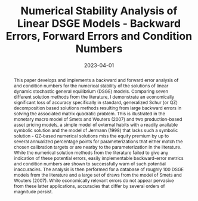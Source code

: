 ---
title: Numerical Stability Analysis of Linear DSGE Models - Backward Errors, Forward Errors and Condition Numbers
authors:
- admin
date: '2023-04-01'
publishDate: '2023-04-01'
publication_types:
- article
publication: 'IMFS Working Paper Series'
doi: ''
abstract: This paper develops and implements a backward and forward error analysis of and condition numbers for the numerical stability of the solutions of linear dynamic stochastic general equilibrium (DSGE) models. Comparing seven different solution methods from the literature, I demonstrate an economically significant loss of accuracy specifically in  standard, generalized Schur (or QZ) decomposition based solutions methods resulting from large backward errors in solving the associated matrix quadratic problem. This is illustrated in the monetary macro model of Smets and Wouters (2007) and two production-based asset pricing models, a simple model of external habits with a readily available symbolic solution and the model of Jermann (1998) that lacks such a symbolic solution - QZ-based numerical solutions miss the equity premium by up to several annualized percentage points for parameterizations that either match the chosen calibration targets or are nearby to the parameterization in the literature. While the numerical solution methods from the literature failed to give any indication of these potential errors, easily implementable backward-error metrics and condition numbers are shown to successfully warn of such potential inaccuracies. The analysis is then performed for a database of roughly 100 DSGE models from the literature and a large set of draws from the model of Smets and Wouters (2007). While economically relevant errors do not appear pervasive from these latter applications, accuracies that differ by several orders of magnitude persist.
tags:
- Numerical accuracy
- DSGE
- Solution methods
- Condition number
- Backward error
- Forward error

# Display this page in the Featured widget?
featured: true

links:
- name: IMFS Working Paper Series
  url: https://www.imfs-frankfurt.de/forschung/imfs-working-papers/details.html?tx_mmpublications_publicationsdetail%5Bcontroller%5D=Publication&tx_mmpublications_publicationsdetail%5Bpublication%5D=457&cHash=625ff84c3080b3e72cee7c1eec6f2a2d
url_pdf: https://www.dropbox.com/scl/fi/h5bcs63yw6yap86k45gq8/backward_error_conditioning_linear_dsge.pdf?rlkey=x5dik56k4y3hyk7jbfptgb1kb&dl=1
url_code: https://github.com/AlexMeyer-Gohde/Numerical-Stability-Analysis-of-Linear-DSGE-Models
#url_dataset: '#'
#url_poster: '#'
#url_project: ''
url_slides: https://www.dropbox.com/scl/fi/zwgdn1k82vvh343mro858/meyer-gohde_snde_2023.pdf?rlkey=8qqxnss9a9kyrjwxrfp81xpik&dl=1
#url_source: '#'
#url_video: '#'

share: false
---
